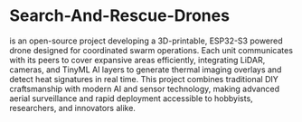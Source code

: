 # Search-And-Rescue-Drones
is an open-source project developing a 3D-printable, ESP32-S3 powered drone designed for coordinated swarm operations. Each unit communicates with its peers to cover expansive areas efficiently, integrating LiDAR, cameras, and TinyML AI layers to generate thermal imaging overlays and detect heat signatures in real time. This project combines traditional DIY craftsmanship with modern AI and sensor technology, making advanced aerial surveillance and rapid deployment accessible to hobbyists, researchers, and innovators alike.
